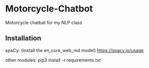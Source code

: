 # Motorcycle-Chatbot
Motorcycle chatbat for my NLP class

## Installation
spaCy: (install the en_core_web_md model)
https://spacy.io/usage


other modules:
pip3 install -r requirements.txt
